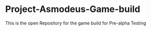 # Project-Asmodeus-Game-build
 This is the open Repository for the game build for Pre-alpha Testing
